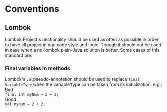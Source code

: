 # Conventions
## Lombok
Lombok Project's unctionality should be used as often as possible in order to have all project in one code style and logic. Though it should not be used in case when a no-lombok plain-Java solution is better.
Some cases of this standard are:
### Final variables in methods
Lombok's `val`pseudo-annotation should be used to replace `final VariableType` when the variable'type can be taken from its initialization, e.g.:  
Bad  
`
final int myNum = 2 + 2;
`  
Good  
`
val myNum = 2 + 2;
`

